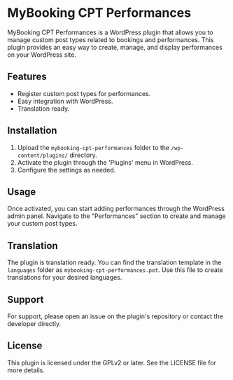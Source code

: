 # MyBooking CPT Performances

MyBooking CPT Performances is a WordPress plugin that allows you to manage custom post types related to bookings and performances. This plugin provides an easy way to create, manage, and display performances on your WordPress site.

## Features

- Register custom post types for performances.
- Easy integration with WordPress.
- Translation ready.

## Installation

1. Upload the `mybooking-cpt-performances` folder to the `/wp-content/plugins/` directory.
2. Activate the plugin through the 'Plugins' menu in WordPress.
3. Configure the settings as needed.

## Usage

Once activated, you can start adding performances through the WordPress admin panel. Navigate to the "Performances" section to create and manage your custom post types.

## Translation

The plugin is translation ready. You can find the translation template in the `languages` folder as `mybooking-cpt-performances.pot`. Use this file to create translations for your desired languages.

## Support

For support, please open an issue on the plugin's repository or contact the developer directly.

## License

This plugin is licensed under the GPLv2 or later. See the LICENSE file for more details.